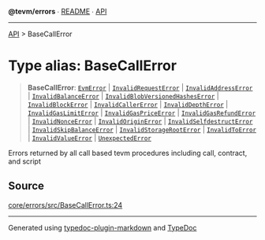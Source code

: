 **@tevm/errors** ∙ [README](../README.md) ∙ [API](../API.md)

***

[API](../API.md) > BaseCallError

# Type alias: BaseCallError

> **BaseCallError**: [`EvmError`](EvmError.md) \| [`InvalidRequestError`](InvalidRequestError.md) \| [`InvalidAddressError`](InvalidAddressError.md) \| [`InvalidBalanceError`](InvalidBalanceError.md) \| [`InvalidBlobVersionedHashesError`](InvalidBlobVersionedHashesError.md) \| [`InvalidBlockError`](InvalidBlockError.md) \| [`InvalidCallerError`](InvalidCallerError.md) \| [`InvalidDepthError`](InvalidDepthError.md) \| [`InvalidGasLimitError`](InvalidGasLimitError.md) \| [`InvalidGasPriceError`](InvalidGasPriceError.md) \| [`InvalidGasRefundError`](InvalidGasRefundError.md) \| [`InvalidNonceError`](InvalidNonceError.md) \| [`InvalidOriginError`](InvalidOriginError.md) \| [`InvalidSelfdestructError`](InvalidSelfdestructError.md) \| [`InvalidSkipBalanceError`](InvalidSkipBalanceError.md) \| [`InvalidStorageRootError`](InvalidStorageRootError.md) \| [`InvalidToError`](InvalidToError.md) \| [`InvalidValueError`](InvalidValueError.md) \| [`UnexpectedError`](UnexpectedError.md)

Errors returned by all call based tevm procedures including call, contract, and script

## Source

[core/errors/src/BaseCallError.ts:24](https://github.com/evmts/tevm-monorepo/blob/main/core/errors/src/BaseCallError.ts#L24)

***
Generated using [typedoc-plugin-markdown](https://www.npmjs.com/package/typedoc-plugin-markdown) and [TypeDoc](https://typedoc.org/)
